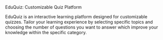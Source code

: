 EduQuiz: Customizable Quiz Platform

EduQuiz is an interactive learning platform designed for customizable quizzes. Tailor your learning experience by selecting specific topics and choosing the number of questions you want to answer which improve your knowledge within the specific category.
